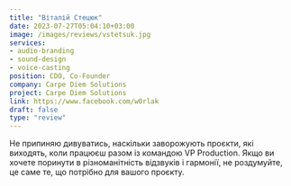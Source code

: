 ```yaml
---
title: "Віталій Стецюк"
date: 2023-07-27T05:04:10+03:00
image: /images/reviews/vstetsuk.jpg
services:
- audio-branding
- sound-design
- voice-casting
position: CDO, Co-Founder
company: Carpe Diem Solutions
project: Carpe Diem Solutions
link: https://www.facebook.com/w0rlak
draft: false
type: "review"
---
```


Не припиняю дивуватись, наскільки заворожують проєкти, які виходять, коли працюєш разом із командою VP Production. Якщо ви хочете поринути в різноманітність відзвуків і гармонії, не роздумуйте, це саме те, що потрібно для вашого проєкту.